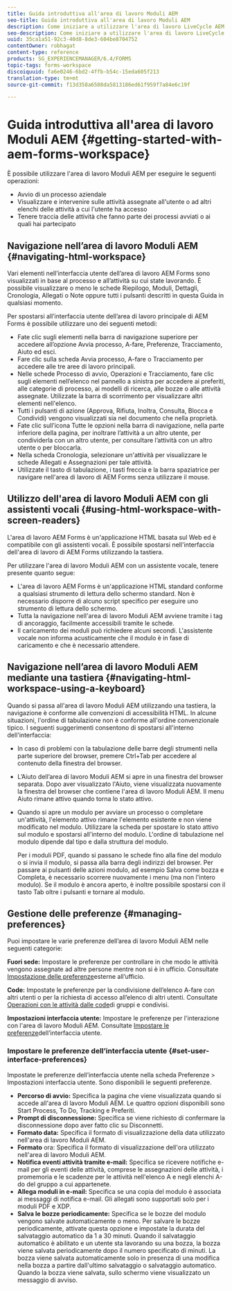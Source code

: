 ```yaml
---
title: Guida introduttiva all'area di lavoro Moduli AEM
seo-title: Guida introduttiva all'area di lavoro Moduli AEM
description: Come iniziare a utilizzare l'area di lavoro LiveCycle AEM Forms per gestire i processi di automazione aziendale.
seo-description: Come iniziare a utilizzare l'area di lavoro LiveCycle AEM Forms per gestire i processi di automazione aziendale.
uuid: 35ca1a51-92c3-40d8-8de3-604be8704752
contentOwner: robhagat
content-type: reference
products: SG_EXPERIENCEMANAGER/6.4/FORMS
topic-tags: forms-workspace
discoiquuid: fa6e0246-6bd2-4ffb-b54c-15eda605f213
translation-type: tm+mt
source-git-commit: f13d358a6508da5813186ed61f959f7a84e6c19f

---
```



# Guida introduttiva all&#39;area di lavoro Moduli AEM {#getting-started-with-aem-forms-workspace}

È possibile utilizzare l&#39;area di lavoro Moduli AEM per eseguire le seguenti operazioni:

* Avvio di un processo aziendale
* Visualizzare e intervenire sulle attività assegnate all&#39;utente o ad altri elenchi delle attività a cui l&#39;utente ha accesso
* Tenere traccia delle attività che fanno parte dei processi avviati o ai quali hai partecipato

## Navigazione nell’area di lavoro Moduli AEM {#navigating-html-workspace}

Vari elementi nell’interfaccia utente dell’area di lavoro AEM Forms sono visualizzati in base al processo e all’attività su cui state lavorando. È possibile visualizzare o meno le schede Riepilogo, Moduli, Dettagli, Cronologia, Allegati o Note oppure tutti i pulsanti descritti in questa Guida in qualsiasi momento.

Per spostarsi all’interfaccia utente dell’area di lavoro principale di AEM Forms è possibile utilizzare uno dei seguenti metodi:

* Fate clic sugli elementi nella barra di navigazione superiore per accedere all’opzione Avvia processo, A-fare, Preferenze, Tracciamento, Aiuto ed esci.
* Fare clic sulla scheda Avvia processo, A-fare o Tracciamento per accedere alle tre aree di lavoro principali.
* Nelle schede Processo di avvio, Operazioni e Tracciamento, fare clic sugli elementi nell’elenco nel pannello a sinistra per accedere ai preferiti, alle categorie di processo, ai modelli di ricerca, alle bozze o alle attività assegnate. Utilizzate la barra di scorrimento per visualizzare altri elementi nell&#39;elenco.
* Tutti i pulsanti di azione (Approva, Rifiuta, Inoltra, Consulta, Blocca e Condividi) vengono visualizzati sia nel documento che nella proprietà.
* Fate clic sull’icona Tutte le opzioni nella barra di navigazione, nella parte inferiore della pagina, per inoltrare l’attività a un altro utente, per condividerla con un altro utente, per consultare l’attività con un altro utente o per bloccarla.
* Nella scheda Cronologia, selezionare un&#39;attività per visualizzare le schede Allegati e Assegnazioni per tale attività.
* Utilizzate il tasto di tabulazione, i tasti freccia e la barra spaziatrice per navigare nell&#39;area di lavoro di AEM Forms senza utilizzare il mouse.

## Utilizzo dell&#39;area di lavoro Moduli AEM con gli assistenti vocali {#using-html-workspace-with-screen-readers}

L&#39;area di lavoro AEM Forms è un&#39;applicazione HTML basata sul Web ed è compatibile con gli assistenti vocali. È possibile spostarsi nell&#39;interfaccia dell&#39;area di lavoro di AEM Forms utilizzando la tastiera.

Per utilizzare l&#39;area di lavoro Moduli AEM con un assistente vocale, tenere presente quanto segue:

* L&#39;area di lavoro AEM Forms è un&#39;applicazione HTML standard conforme a qualsiasi strumento di lettura dello schermo standard. Non è necessario disporre di alcuno script specifico per eseguire uno strumento di lettura dello schermo.
* Tutta la navigazione nell&#39;area di lavoro Moduli AEM avviene tramite i tag di ancoraggio, facilmente accessibili tramite le schede.
* Il caricamento dei moduli può richiedere alcuni secondi. L&#39;assistente vocale non informa acusticamente che il modulo è in fase di caricamento e che è necessario attendere.

## Navigazione nell’area di lavoro Moduli AEM mediante una tastiera {#navigating-html-workspace-using-a-keyboard}

Quando si passa all&#39;area di lavoro Moduli AEM utilizzando una tastiera, la navigazione è conforme alle convenzioni di accessibilità HTML. In alcune situazioni, l&#39;ordine di tabulazione non è conforme all&#39;ordine convenzionale tipico. I seguenti suggerimenti consentono di spostarsi all&#39;interno dell&#39;interfaccia:

* In caso di problemi con la tabulazione delle barre degli strumenti nella parte superiore del browser, premere Ctrl+Tab per accedere al contenuto della finestra del browser.
* L’Aiuto dell’area di lavoro Moduli AEM si apre in una finestra del browser separata. Dopo aver visualizzato l&#39;Aiuto, viene visualizzata nuovamente la finestra del browser che contiene l&#39;area di lavoro Moduli AEM. Il menu Aiuto rimane attivo quando torna lo stato attivo.
* Quando si apre un modulo per avviare un processo o completare un&#39;attività, l&#39;elemento attivo rimane l&#39;elemento esistente e non viene modificato nel modulo. Utilizzare la scheda per spostare lo stato attivo sul modulo e spostarsi all&#39;interno del modulo. L&#39;ordine di tabulazione nel modulo dipende dal tipo e dalla struttura del modulo.

   Per i moduli PDF, quando si passano le schede fino alla fine del modulo o si invia il modulo, si passa alla barra degli indirizzi del browser. Per passare ai pulsanti delle azioni modulo, ad esempio Salva come bozza e Completa, è necessario scorrere nuovamente i menu (ma non l&#39;intero modulo). Se il modulo è ancora aperto, è inoltre possibile spostarsi con il tasto Tab oltre i pulsanti e tornare al modulo.

## Gestione delle preferenze {#managing-preferences}

Puoi impostare le varie preferenze dell’area di lavoro Moduli AEM nelle seguenti categorie:

**Fuori sede:** Impostare le preferenze per controllare in che modo le attività vengono assegnate ad altre persone mentre non si è in ufficio. Consultate [Impostazione delle preferenze](/help/forms/using/todo-lists.md#main-pars-heading-22)esterne all’ufficio.

**Code:** Impostate le preferenze per la condivisione dell’elenco A-fare con altri utenti o per la richiesta di accesso all’elenco di altri utenti. Consultate [Operazioni con le attività dalle code](/help/forms/using/todo-lists.md#main-pars-heading-19)di gruppi e condivisi.

**Impostazioni interfaccia utente:** Impostare le preferenze per l&#39;interazione con l&#39;area di lavoro Moduli AEM. Consultate [Impostare le preferenze](/help/forms/using/getting-started-livecycle-html-workspace.md#main-pars-heading-5)dell’interfaccia utente.

### Impostare le preferenze dell’interfaccia utente {#set-user-interface-preferences}

Impostate le preferenze dell’interfaccia utente nella scheda Preferenze > Impostazioni interfaccia utente. Sono disponibili le seguenti preferenze.

* **Percorso di avvio:** Specifica la pagina che viene visualizzata quando si accede all&#39;area di lavoro Moduli AEM. Le quattro opzioni disponibili sono Start Process, To Do, Tracking e Preferiti.
* **Prompt di disconnessione:** Specifica se viene richiesto di confermare la disconnessione dopo aver fatto clic su Disconnetti.
* **Formato data:** Specifica il formato di visualizzazione della data utilizzato nell&#39;area di lavoro Moduli AEM.
* **Formato** ora: Specifica il formato di visualizzazione dell&#39;ora utilizzato nell&#39;area di lavoro Moduli AEM.
* **Notifica eventi attività tramite e-mail:** Specifica se ricevere notifiche e-mail per gli eventi delle attività, comprese le assegnazioni delle attività, i promemoria e le scadenze per le attività nell&#39;elenco A e negli elenchi A-do del gruppo a cui appartenete.
* **Allega moduli in e-mail:** Specifica se una copia del modulo è associata ai messaggi di notifica e-mail. Gli allegati sono supportati solo per i moduli PDF e XDP.
* **Salva le bozze periodicamente:** Specifica se le bozze del modulo vengono salvate automaticamente o meno. Per salvare le bozze periodicamente, attivate questa opzione e impostate la durata del salvataggio automatico da 1 a 30 minuti. Quando il salvataggio automatico è abilitato e un utente sta lavorando su una bozza, la bozza viene salvata periodicamente dopo il numero specificato di minuti. La bozza viene salvata automaticamente solo in presenza di una modifica nella bozza a partire dall&#39;ultimo salvataggio o salvataggio automatico. Quando la bozza viene salvata, sullo schermo viene visualizzato un messaggio di avviso.

